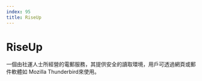 ```yaml
---
index: 95
title: RiseUp
---
```

# RiseUp

一個由社運人士所經營的電郵服務，其提供安全的讀取環境，用戶可透過網頁或郵件軟體如 Mozilla Thunderbird來使用。
